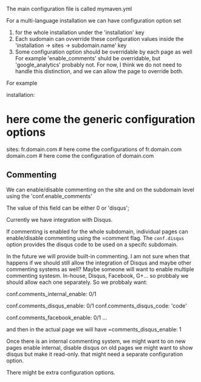 The main configuration file is called mymaven.yml

For a multi-language installation we can have configuration option set 
  1) for the whole installation under the 'installation' key
  2) Each sudomain can ovverride these configuration values inside the
     'installation -> sites -> subdomain.name' key
  3) Some configuration option should be overridable by each page as well
     For example 'enable_comments' shuld be overridable, but 'google_analytics' probably not.
     For now, I think we do not need to handle this distinction, and we can allow the page to override both.


For example

installation:
  # here come the generic configuration options
  sites:
    fr.domain.com
      # here come the configurations of fr.domain.com
    domain.com
      # here come the configuration of domain.com

 

Commenting
-----------

We can enable/disable commenting on the site and on the subdomain level using the
'conf.enable_comments'

The value of this field can be either 0 or 'disqus';

Currently we have integration with Disqus.

If commenting is enabled for the whole subdomain, individual pages can enable/disable commenting using the =comment flag.
The `conf.disqus` option provides the disqus code to be used on a specifc subdomain.


In the future we will provide built-in commenting. I am not sure when that happens if we should still allow the integration of
Disqus and maybe other commenting systems as well? Maybe someone will want to enable multiple commenting systesm.
In-house, Disqus, Facebook, G+... so probbaly we should allow each one separately.
So we probbaly want:

conf.comments_internal_enable: 0/1

conf.comments_disqus_enable: 0/1
conf.comments_disqus_code: 'code'

conf.comments_facebook_enable: 0/1
...

and then in the actual page we will have
=comments_disqus_enable: 1

Once there is an internal commenting system, we might want to 
  on new pages enable internal, disable disqus
  on old pages we might want to show disqus but make it read-only.
    that might need a separate configuration option.

There might be extra configuration options.

